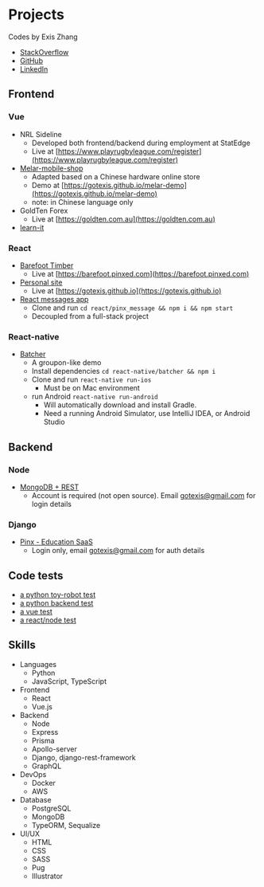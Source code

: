 Projects
=============================
Codes by Exis Zhang

* [StackOverflow](https://stackoverflow.com/users/10141817/exis-zhang)
* [GitHub](https://github.com/gotexis)
* [LinkedIn](https://www.linkedin.com/in/zheng-zhang-5a944b85/)

## Frontend
### Vue

* NRL Sideline
    * Developed both frontend/backend during employment at StatEdge
    * Live at [https://www.playrugbyleague.com/register](https://www.playrugbyleague.com/register)
* [Melar-mobile-shop](./vue/melar-mobile)
    * Adapted based on a Chinese hardware online store
    * Demo at [https://gotexis.github.io/melar-demo](https://gotexis.github.io/melar-demo)
    * note: in Chinese language only
* GoldTen Forex
    * Live at [https://goldten.com.au](https://goldten.com.au)
* [learn-it](./vue/learn-it)

### React

* [Barefoot Timber](./react/gotexis.github.io)
    * Live at [https://barefoot.pinxed.com](https://barefoot.pinxed.com)
* [Personal site](./react/gotexis.github.io)
    * Live at [https://gotexis.github.io](https://gotexis.github.io)
* [React messages app](./react/pinx_message)
    * Clone and run `cd react/pinx_message && npm i && npm start`
    * Decoupled from a full-stack project

### React-native

* [Batcher](./react-native/batcher)
    * A groupon-like demo
    * Install dependencies `cd react-native/batcher && npm i`
    * Clone and run `react-native run-ios`
        * Must be on Mac environment
    * run Android `react-native run-android`   
        * Will automatically download and install Gradle.
        * Need a running Android Simulator, use IntelliJ IDEA, or Android Studio

## Backend

### Node
* [MongoDB + REST](./node/mongo_rest)
    * Account is required (not open source). Email gotexis@gmail.com for login details

### Django
* [Pinx - Education SaaS](https://pinxed.com)
    * Login only, email [gotexis@gmail.com](mailto:gotexis@gmail.com) for auth details

## Code tests
* [a python toy-robot test](https://github.com/gotexis/toy-robot)
* [a python backend test](https://github.com/gotexis/hivery)
* [a vue test](https://github.com/gotexis/nnnco)
* [a react/node test](https://github.com/gotexis/sypht)

## Skills
* Languages 
    * Python
    * JavaScript, TypeScript
* Frontend
    * React
    * Vue.js
* Backend
    * Node
    * Express
    * Prisma
    * Apollo-server
    * Django, django-rest-framework
    * GraphQL
* DevOps 
    * Docker
    * AWS
* Database 
    * PostgreSQL
    * MongoDB
    * TypeORM, Sequalize
* UI/UX
    * HTML
    * CSS
    * SASS
    * Pug
    * Illustrator
